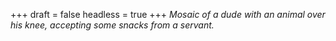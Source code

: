 
+++
draft = false
headless = true
+++
_Mosaic of a dude with an animal over his knee, accepting some snacks from a servant._
